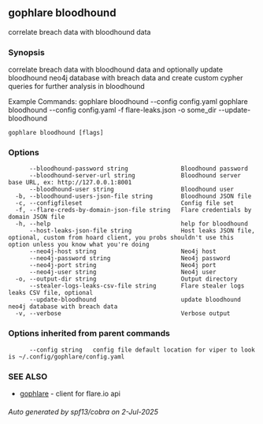 ## gophlare bloodhound

correlate breach data with bloodhound data

### Synopsis

correlate breach data with bloodhound data and optionally update bloodhound neo4j database with breach data and create custom cypher queries for further analysis in bloodhound

Example Commands:
	gophlare bloodhound --config config.yaml
	gophlare bloodhound --config config.yaml -f flare-leaks.json -o some_dir --update-bloodhound


```
gophlare bloodhound [flags]
```

### Options

```
      --bloodhound-password string               Bloodhound password
      --bloodhound-server-url string             Bloodhound server base URL, ex: http://127.0.0.1:8001
      --bloodhound-user string                   Bloodhound user
  -b, --bloodhound-users-json-file string        Bloodhound JSON file
  -c, --configfileset                            Config file set
  -f, --flare-creds-by-domain-json-file string   Flare credentials by domain JSON file
  -h, --help                                     help for bloodhound
      --host-leaks-json-file string              Host leaks JSON file, optional, custom from hoard client, you probs shouldn't use this option unless you know what you're doing
      --neo4j-host string                        Neo4j host
      --neo4j-password string                    Neo4j password
      --neo4j-port string                        Neo4j port
      --neo4j-user string                        Neo4j user
  -o, --output-dir string                        Output directory
      --stealer-logs-leaks-csv-file string       Flare stealer logs leaks CSV file, optional
      --update-bloodhound                        update bloodhound neo4j database with breach data
  -v, --verbose                                  Verbose output
```

### Options inherited from parent commands

```
      --config string   config file default location for viper to look is ~/.config/gophlare/config.yaml
```

### SEE ALSO

* [gophlare](gophlare.md)	 - client for flare.io api

###### Auto generated by spf13/cobra on 2-Jul-2025
